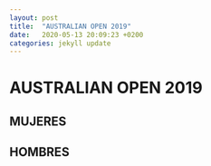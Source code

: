 ```yaml
---
layout: post
title:  "AUSTRALIAN OPEN 2019"
date:   2020-05-13 20:09:23 +0200
categories: jekyll update
---
```


# AUSTRALIAN OPEN 2019

## MUJERES

## HOMBRES
